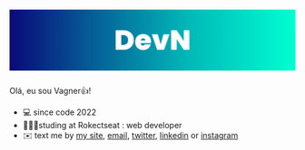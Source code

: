<h1 align="center">
    <img src="./assets/devn.png" alt="Imagem do topo do documento com o meu Logo"/>
</h1>

<p align="left" font-size="1px">Olá, eu sou Vagner👍!</p>

- 💻 since code 2022
- 👨🏻‍💻studing at Rokectseat : web developer
- ✉️ text me by <a href="https://vagner-jr.github.io/portfolio-/">my site</a>, <a href="vagnerflorindojunior@gmail.com">email</a>, <a href="https://twitter.com/DevNatividade">twitter</a>, <a href="https://www.linkedin.com/in/vagner-junior-47316921b/">linkedin</a> or <a href="https://www.instagram.com/vagner_natividade/">instagram</a>

<link rel="stylesheet" href="https://cdn.jsdelivr.net/gh/devicons/devicon@v2.15.1/devicon.min.css">
    <i class="devicon-html5-plain colored"></i>
    <i  class="devicon-css3-plain colored"></i>
    <i  class="devicon-javascript-plain colored"></i>
    <i  class="devicon-nodejs-plain colored"></i>
    <i  class="devicon-sqlite-plain colored"></i>
</div>

